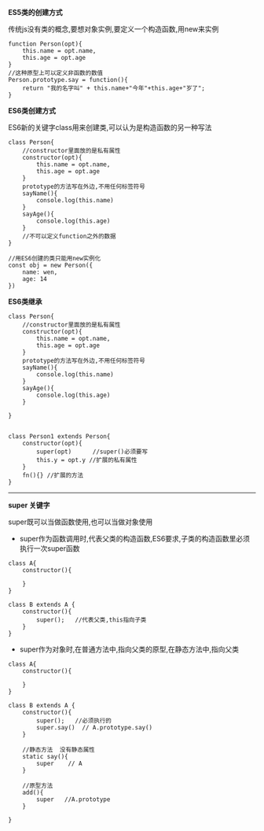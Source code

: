 **ES5类的创建方式**

传统js没有类的概念,要想对象实例,要定义一个构造函数,用new来实例
```
function Person(opt){
    this.name = opt.name,
    this.age = opt.age
}
//这种原型上可以定义非函数的数值
Person.prototype.say = function(){
    return "我的名字叫" + this.name+"今年"+this.age+"岁了";
}
```

**ES6类创建方式**

ES6新的关键字class用来创建类,可以认为是构造函数的另一种写法
```
class Person{
    //constructor里面放的是私有属性
    constructor(opt){     
        this.name = opt.name,
        this.age = opt.age
    }
    prototype的方法写在外边,不用任何标签符号
    sayName(){
        console.log(this.name)
    }
    sayAge(){
        console.log(this.age)
    }
    //不可以定义function之外的数据
}

//用ES6创建的类只能用new实例化
const obj = new Person({
    name: wen,
    age: 14
})
```

**ES6类继承**
```
class Person{
    //constructor里面放的是私有属性
    constructor(opt){     
        this.name = opt.name,
        this.age = opt.age
    }
    prototype的方法写在外边,不用任何标签符号
    sayName(){
        console.log(this.name)
    }
    sayAge(){
        console.log(this.age)
    }
    
}


class Person1 extends Person{
    constructor(opt){
        super(opt)      //super()必须要写
        this.y = opt.y //扩展的私有属性
    }
    fn(){} //扩展的方法
}

```
---

**super 关键字**

super既可以当做函数使用,也可以当做对象使用

- super作为函数调用时,代表父类的构造函数,ES6要求,子类的构造函数里必须执行一次super函数
```
class A{
    constructor(){
        
    }
}

class B extends A {
    constructor(){
        super();   //代表父类,this指向子类
    }
}

```

- super作为对象时,在普通方法中,指向父类的原型,在静态方法中,指向父类
```
class A{
    constructor(){
        
    }
}

class B extends A {
    constructor(){
        super();   //必须执行的
        super.say()  // A.prototype.say()
    }
    
    //静态方法  没有静态属性
    static say(){
        super    // A
    }
    
    //原型方法
    add(){
        super   //A.prototype
    }
    
}

```